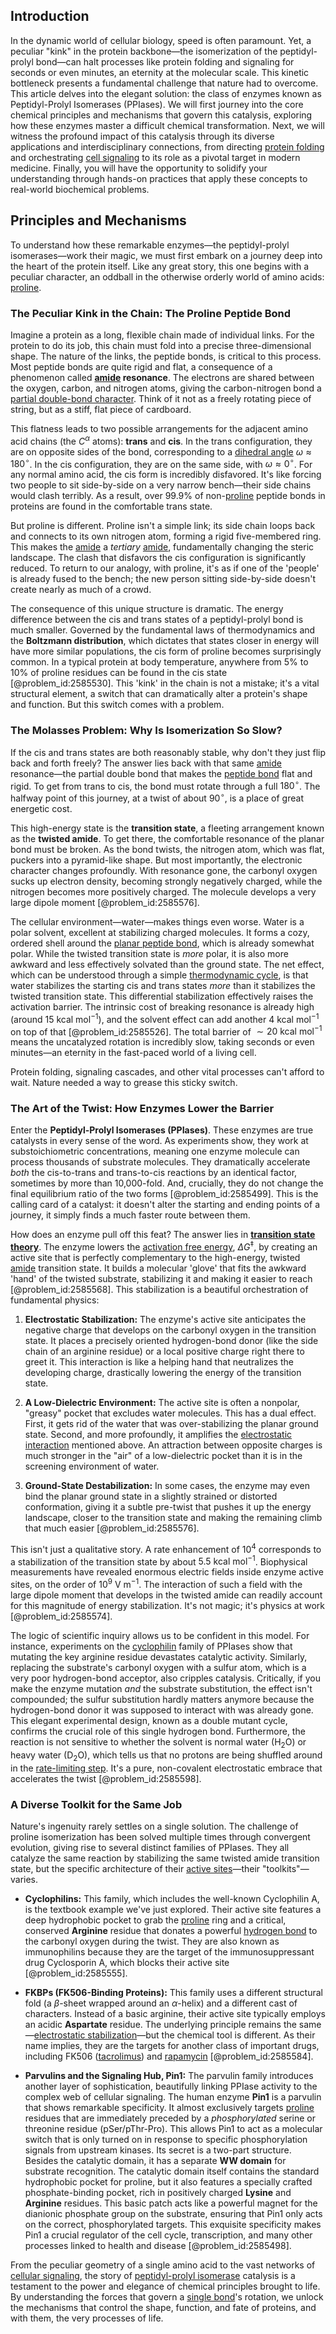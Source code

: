 ## Introduction
In the dynamic world of cellular biology, speed is often paramount. Yet, a peculiar "kink" in the protein backbone—the isomerization of the peptidyl-prolyl bond—can halt processes like protein folding and signaling for seconds or even minutes, an eternity at the molecular scale. This kinetic bottleneck presents a fundamental challenge that nature had to overcome. This article delves into the elegant solution: the class of enzymes known as Peptidyl-Prolyl Isomerases (PPIases). We will first journey into the core chemical principles and mechanisms that govern this catalysis, exploring how these enzymes master a difficult chemical transformation. Next, we will witness the profound impact of this catalysis through its diverse applications and interdisciplinary connections, from directing [protein folding](@article_id:135855) and orchestrating [cell signaling](@article_id:140579) to its role as a pivotal target in modern medicine. Finally, you will have the opportunity to solidify your understanding through hands-on practices that apply these concepts to real-world biochemical problems.

## Principles and Mechanisms

To understand how these remarkable enzymes—the peptidyl-prolyl isomerases—work their magic, we must first embark on a journey deep into the heart of the protein itself. Like any great story, this one begins with a peculiar character, an oddball in the otherwise orderly world of amino acids: [proline](@article_id:166107).

### The Peculiar Kink in the Chain: The Proline Peptide Bond

Imagine a protein as a long, flexible chain made of individual links. For the protein to do its job, this chain must fold into a precise three-dimensional shape. The nature of the links, the peptide bonds, is critical to this process. Most peptide bonds are quite rigid and flat, a consequence of a phenomenon called **[amide](@article_id:183671) resonance**. The electrons are shared between the oxygen, carbon, and nitrogen atoms, giving the carbon-nitrogen bond a [partial double-bond character](@article_id:173043). Think of it not as a freely rotating piece of string, but as a stiff, flat piece of cardboard.

This flatness leads to two possible arrangements for the adjacent amino acid chains (the $C^{\alpha}$ atoms): **trans** and **cis**. In the trans configuration, they are on opposite sides of the bond, corresponding to a [dihedral angle](@article_id:175895) $\omega \approx 180^\circ$. In the cis configuration, they are on the same side, with $\omega \approx 0^\circ$. For any normal amino acid, the cis form is incredibly disfavored. It's like forcing two people to sit side-by-side on a very narrow bench—their side chains would clash terribly. As a result, over $99.9\%$ of non-[proline](@article_id:166107) peptide bonds in proteins are found in the comfortable trans state.

But proline is different. Proline isn't a simple link; its side chain loops back and connects to its own nitrogen atom, forming a rigid five-membered ring. This makes the [amide](@article_id:183671) a *tertiary* [amide](@article_id:183671), fundamentally changing the steric landscape. The clash that disfavors the cis configuration is significantly reduced. To return to our analogy, with proline, it's as if one of the 'people' is already fused to the bench; the new person sitting side-by-side doesn't create nearly as much of a crowd.

The consequence of this unique structure is dramatic. The energy difference between the cis and trans states of a peptidyl-prolyl bond is much smaller. Governed by the fundamental laws of thermodynamics and the **Boltzmann distribution**, which dictates that states closer in energy will have more similar populations, the cis form of proline becomes surprisingly common. In a typical protein at body temperature, anywhere from $5\%$ to $10\%$ of proline residues can be found in the cis state [@problem_id:2585530]. This 'kink' in the chain is not a mistake; it's a vital structural element, a switch that can dramatically alter a protein's shape and function. But this switch comes with a problem.

### The Molasses Problem: Why Is Isomerization So Slow?

If the cis and trans states are both reasonably stable, why don't they just flip back and forth freely? The answer lies back with that same [amide](@article_id:183671) resonance—the partial double bond that makes the [peptide bond](@article_id:144237) flat and rigid. To get from trans to cis, the bond must rotate through a full $180^\circ$. The halfway point of this journey, at a twist of about $90^\circ$, is a place of great energetic cost.

This high-energy state is the **transition state**, a fleeting arrangement known as the **twisted amide**. To get there, the comfortable resonance of the planar bond must be broken. As the bond twists, the nitrogen atom, which was flat, puckers into a pyramid-like shape. But most importantly, the electronic character changes profoundly. With resonance gone, the carbonyl oxygen sucks up electron density, becoming strongly negatively charged, while the nitrogen becomes more positively charged. The molecule develops a very large dipole moment [@problem_id:2585576].

The cellular environment—water—makes things even worse. Water is a polar solvent, excellent at stabilizing charged molecules. It forms a cozy, ordered shell around the [planar peptide bond](@article_id:166014), which is already somewhat polar. While the twisted transition state is *more* polar, it is also more awkward and less effectively solvated than the ground state. The net effect, which can be understood through a simple [thermodynamic cycle](@article_id:146836), is that water stabilizes the starting cis and trans states *more* than it stabilizes the twisted transition state. This differential stabilization effectively raises the activation barrier. The intrinsic cost of breaking resonance is already high (around $15 \text{ kcal mol}^{-1}$), and the solvent effect can add another $4 \text{ kcal mol}^{-1}$ on top of that [@problem_id:2585526]. The total barrier of $\sim 20 \text{ kcal mol}^{-1}$ means the uncatalyzed rotation is incredibly slow, taking seconds or even minutes—an eternity in the fast-paced world of a living cell.

Protein folding, signaling cascades, and other vital processes can't afford to wait. Nature needed a way to grease this sticky switch.

### The Art of the Twist: How Enzymes Lower the Barrier

Enter the **Peptidyl-Prolyl Isomerases (PPIases)**. These enzymes are true catalysts in every sense of the word. As experiments show, they work at substoichiometric concentrations, meaning one enzyme molecule can process thousands of substrate molecules. They dramatically accelerate *both* the cis-to-trans and trans-to-cis reactions by an identical factor, sometimes by more than 10,000-fold. And, crucially, they do not change the final equilibrium ratio of the two forms [@problem_id:2585499]. This is the calling card of a catalyst: it doesn't alter the starting and ending points of a journey, it simply finds a much faster route between them.

How does an enzyme pull off this feat? The answer lies in **[transition state theory](@article_id:138453)**. The enzyme lowers the [activation free energy](@article_id:169459), $\Delta G^{\ddagger}$, by creating an active site that is perfectly complementary to the high-energy, twisted [amide](@article_id:183671) transition state. It builds a molecular 'glove' that fits the awkward 'hand' of the twisted substrate, stabilizing it and making it easier to reach [@problem_id:2585568]. This stabilization is a beautiful orchestration of fundamental physics:

1.  **Electrostatic Stabilization:** The enzyme's active site anticipates the negative charge that develops on the carbonyl oxygen in the transition state. It places a precisely oriented hydrogen-bond donor (like the side chain of an arginine residue) or a local positive charge right there to greet it. This interaction is like a helping hand that neutralizes the developing charge, drastically lowering the energy of the transition state.

2.  **A Low-Dielectric Environment:** The active site is often a nonpolar, "greasy" pocket that excludes water molecules. This has a dual effect. First, it gets rid of the water that was over-stabilizing the planar ground state. Second, and more profoundly, it amplifies the [electrostatic interaction](@article_id:198339) mentioned above. An attraction between opposite charges is much stronger in the "air" of a low-dielectric pocket than it is in the screening environment of water.

3.  **Ground-State Destabilization:** In some cases, the enzyme may even bind the planar ground state in a slightly strained or distorted conformation, giving it a subtle pre-twist that pushes it up the energy landscape, closer to the transition state and making the remaining climb that much easier [@problem_id:2585576].

This isn't just a qualitative story. A rate enhancement of $10^4$ corresponds to a stabilization of the transition state by about $5.5 \text{ kcal mol}^{-1}$. Biophysical measurements have revealed enormous electric fields inside enzyme active sites, on the order of $10^9 \text{ V m}^{-1}$. The interaction of such a field with the large dipole moment that develops in the twisted amide can readily account for this magnitude of energy stabilization. It's not magic; it's physics at work [@problem_id:2585574].

The logic of scientific inquiry allows us to be confident in this model. For instance, experiments on the [cyclophilin](@article_id:171578) family of PPIases show that mutating the key arginine residue devastates catalytic activity. Similarly, replacing the substrate's carbonyl oxygen with a sulfur atom, which is a very poor hydrogen-bond acceptor, also cripples catalysis. Critically, if you make the enzyme mutation *and* the substrate substitution, the effect isn't compounded; the sulfur substitution hardly matters anymore because the hydrogen-bond donor it was supposed to interact with was already gone. This elegant experimental design, known as a double mutant cycle, confirms the crucial role of this single hydrogen bond. Furthermore, the reaction is not sensitive to whether the solvent is normal water ($\text{H}_2\text{O}$) or heavy water ($\text{D}_2\text{O}$), which tells us that no protons are being shuffled around in the [rate-limiting step](@article_id:150248). It's a pure, non-covalent electrostatic embrace that accelerates the twist [@problem_id:2585598].

### A Diverse Toolkit for the Same Job

Nature's ingenuity rarely settles on a single solution. The challenge of proline isomerization has been solved multiple times through convergent evolution, giving rise to several distinct families of PPIases. They all catalyze the same reaction by stabilizing the same twisted amide transition state, but the specific architecture of their [active sites](@article_id:151671)—their "toolkits"—varies.

*   **Cyclophilins:** This family, which includes the well-known Cyclophilin A, is the textbook example we've just explored. Their active site features a deep hydrophobic pocket to grab the [proline](@article_id:166107) ring and a critical, conserved **Arginine** residue that donates a powerful [hydrogen bond](@article_id:136165) to the carbonyl oxygen during the twist. They are also known as immunophilins because they are the target of the immunosuppressant drug Cyclosporin A, which blocks their active site [@problem_id:2585555].

*   **FKBPs (FK506-Binding Proteins):** This family uses a different structural fold (a $\beta$-sheet wrapped around an $\alpha$-helix) and a different cast of characters. Instead of a basic arginine, their active site typically employs an acidic **Aspartate** residue. The underlying principle remains the same—[electrostatic stabilization](@article_id:158897)—but the chemical tool is different. As their name implies, they are the targets for another class of important drugs, including FK506 ([tacrolimus](@article_id:193988)) and [rapamycin](@article_id:197981) [@problem_id:2585584].

*   **Parvulins and the Signaling Hub, Pin1:** The parvulin family introduces another layer of sophistication, beautifully linking PPIase activity to the complex web of cellular signaling. The human enzyme **Pin1** is a parvulin that shows remarkable specificity. It almost exclusively targets [proline](@article_id:166107) residues that are immediately preceded by a *phosphorylated* serine or threonine residue (pSer/pThr-Pro). This allows Pin1 to act as a molecular switch that is only turned on in response to specific phosphorylation signals from upstream kinases. Its secret is a two-part structure. Besides the catalytic domain, it has a separate **WW domain** for substrate recognition. The catalytic domain itself contains the standard hydrophobic pocket for proline, but it also features a specially crafted phosphate-binding pocket, rich in positively charged **Lysine** and **Arginine** residues. This basic patch acts like a powerful magnet for the dianionic phosphate group on the substrate, ensuring that Pin1 only acts on the correct, phosphorylated targets. This exquisite specificity makes Pin1 a crucial regulator of the cell cycle, transcription, and many other processes linked to health and disease [@problem_id:2585498].

From the peculiar geometry of a single amino acid to the vast networks of [cellular signaling](@article_id:151705), the story of [peptidyl-prolyl isomerase](@article_id:177450) catalysis is a testament to the power and elegance of chemical principles brought to life. By understanding the forces that govern a [single bond](@article_id:188067)'s rotation, we unlock the mechanisms that control the shape, function, and fate of proteins, and with them, the very processes of life.